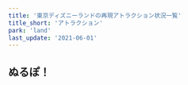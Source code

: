 ```yaml
---
title: '東京ディズニーランドの再現アトラクション状況一覧'
title_short: 'アトラクション'
park: 'land'
last_update: '2021-06-01'
---
```




## ぬるぽ！